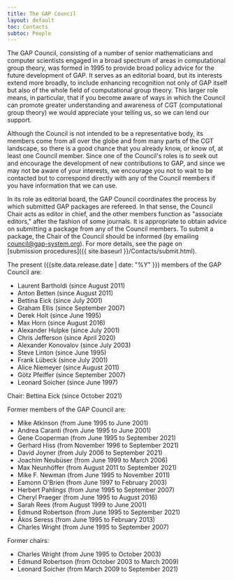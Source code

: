 ```yaml
---
title: The GAP Council
layout: default
toc: Contacts
subtoc: People
---
```


The GAP Council, consisting of a number of senior
mathematicians and computer scientists engaged in a broad spectrum of
areas in computational group theory, was formed in 1995 to provide broad
policy advice for the future development of GAP. It serves
as an editorial board, but its interests extend more broadly, to include
enhancing recognition not only of GAP itself but also of
the whole field of computational group theory. This larger role means,
in particular, that if you become aware of ways in which the Council can
promote greater understanding and awareness of CGT (computational group
theory) we would appreciate your telling us, so we can lend our support.

Although the Council is not intended to be a representative body, its
members come from all over the globe and from many parts of the CGT
landscape, so there is a good chance that you already know, or know of,
at least one Council member. Since one of the Council's roles is to seek
out and encourage the development of new contributions to
GAP, and since we may not be aware of your interests,
we encourage you not to wait to be contacted but to correspond directly
with any of the Council members if you have information that we can use.

In its role as editorial board, the GAP Council
coordinates the process by which submitted GAP packages
are refereed. In that sense, the Council Chair acts as editor in
chief, and the other members function as "associate editors," after the
fashion of some journals. It is appropriate to obtain advice on submitting
a package from any of the Council members. To submit a package, the Chair
of the Council should be informed (by emailing
<council@gap-system.org>). For more details, see
the page on [submission&nbsp;procedures]({{ site.baseurl }}/Contacts/submit.html).

The present ({{site.data.release.date | date: "%Y" }}) members of the GAP Council are:

- Laurent Bartholdi (since August 2011)
- Anton Betten (since August 2011)
- Bettina Eick (since July 2001)
- Graham Ellis (since September 2007)
- Derek Holt (since June 1995)
- Max Horn (since August 2016)
- Alexander Hulpke (since July 2001)
- Chris Jefferson (since April 2020)
- Alexander Konovalov (since July 2003)
- Steve Linton (since June 1995)
- Frank Lübeck (since July 2001)
- Alice Niemeyer (since August 2011)
- Götz Pfeiffer (since September 2007)
- Leonard Soicher (since June 1997)

Chair: Bettina Eick (since October 2021)

Former members of the GAP Council are:

- Mike Atkinson (from June 1995 to June 2001)
- Andrea Caranti (from June 1995 to June 2001)
- Gene Cooperman (from June 1995 to September 2021)
- Gerhard Hiss (from November 1996 to September 2021)
- David Joyner (from July 2006 to September 2021)
- Joachim Neubüser (from June 1999 to March 2006)
- Max Neunhöffer (from August 2011 to September 2021)
- Mike F. Newman (from June 1995 to November 2011)
- Eamonn O'Brien (from June 1997 to February 2003)
- Herbert Pahlings (from June 1995 to September 2007)
- Cheryl Praeger (from June 1995 to August 2016)
- Sarah Rees (from August 1999 to June 2001)
- Edmund Robertson (from June 1995 to September 2021)
- Ákos Seress (from June 1995 to February 2013)
- Charles Wright (from June 1995 to September 2007)

Former chairs:

- Charles Wright (from June 1995 to October 2003)
- Edmund Robertson (from October 2003 to March 2009)
- Leonard Soicher (from March 2009 to September 2021)
